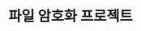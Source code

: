 ---
# preview details
layout: works-single
title: 파일 암호화 프로젝트
category: project
category_slug: Project
image: assets/img/works/work7.jpg
short_description: 

# full details
live_preview: https://bslthemes.com
full_image: assets/img/works/single1.jpg
info:
  - label: Year
    value: 2024

  - label: Technology
    value: PYTHON,HTML,SQLite

description1:
  show: yes
  title: Project Goal
  text: "<p>aaaa</p>"

gallery:
  - assets/img/works/work1.png
  - assets/img/works/work2.png
  - assets/img/works/work3.png
  - assets/img/works/work4.png
  - assets/img/works/work5.png
  - assets/img/works/work6.png
  - assets/img/works/work7.png
  - assets/img/works/work8.png
  - assets/img/works/work9.png
  - assets/img/works/work10.png
  - assets/img/works/work11.png
  - assets/img/works/work12.png  

description2:
  title: Project Result
  text: "<p>aaaa</p>"

  video:
  poster: assets/img/blog/blog9.jpg
  id: Gu6z6kIukgg

---
